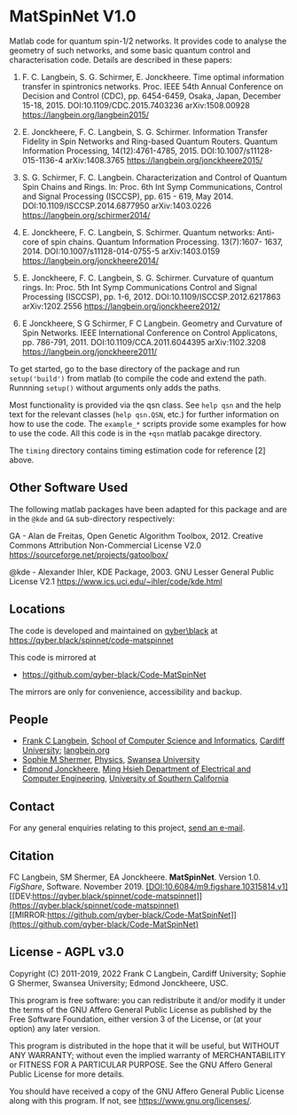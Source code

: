 # MatSpinNet V1.0

Matlab code for quantum spin-1/2 networks. It provides code to analyse
the geometry of such networks, and some basic quantum control and
characterisation code. Details are described in these papers:

1. F. C. Langbein, S. G. Schirmer, E. Jonckheere. Time optimal
   information transfer in spintronics networks. Proc. IEEE 54th
   Annual Conference on Decision and Control (CDC), pp. 6454-6459,
   Osaka, Japan, December 15-18, 2015. DOI:10.1109/CDC.2015.7403236
   arXiv:1508.00928 https://langbein.org/langbein2015/

2. E. Jonckheere, F. C. Langbein, S. G. Schirmer. Information Transfer
   Fidelity in Spin Networks and Ring-based Quantum Routers. Quantum
   Information Processing, 14(12):4761-4785, 2015.
   DOI:10.1007/s11128-015-1136-4 arXiv:1408.3765
   https://langbein.org/jonckheere2015/

3. S. G. Schirmer, F. C. Langbein. Characterization and Control of
   Quantum Spin Chains and Rings. In: Proc. 6th Int Symp
   Communications, Control and Signal Processing (ISCCSP), pp. 615 -
   619, May 2014. DOI:10.1109/ISCCSP.2014.6877950 arXiv:1403.0226
   https://langbein.org/schirmer2014/

4. E. Jonckheere, F. C. Langbein, S. Schirmer. Quantum networks:
   Anti-core of spin chains. Quantum Information Processing. 13(7):1607-
   1637, 2014. DOI:10.1007/s11128-014-0755-5 arXiv:1403.0159
   https://langbein.org/jonckheere2014/

5. E. Jonckheere, F. C. Langbein, S. G. Schirmer. Curvature of quantum
   rings. In: Proc. 5th Int Symp Communications Control and Signal
   Processing (ISCCSP), pp. 1-6, 2012. DOI:10.1109/ISCCSP.2012.6217863
   arXiv:1202.2556 https://langbein.org/jonckheere2012/

6. E Jonckheere, S G Schirmer, F C Langbein. Geometry and Curvature of
   Spin Networks. IEEE International Conference on Control Applicatons,
   pp. 786-791, 2011. DOI:10.1109/CCA.2011.6044395 arXiv:1102.3208
   https://langbein.org/jonckheere2011/

To get started, go to the base directory of the package and run
```setup('build')``` from matlab (to compile the code and extend the
path. Runnning ```setup()``` without arguments only adds the paths.

Most functionality is provided via the qsn class. See ```help qsn```
and the help text for the relevant classes (```help qsn.QSN```, etc.)
for further information on how to use the code. The ```example_*```
scripts provide some examples for how to use the code. All this code is
in the ```+qsn``` matlab pacakge directory.

The ```timing``` directory contains timing estimation code for
reference [2] above.

## Other Software Used

The following matlab packages have been adapted for this package and
are in the ```@kde``` and ```GA``` sub-directory respectively:

GA - Alan de Freitas, Open Genetic Algorithm Toolbox, 2012.
Creative Commons Attribution Non-Commercial License V2.0
https://sourceforge.net/projects/gatoolbox/

@kde - Alexander Ihler, KDE Package, 2003.
GNU Lesser General Public License V2.1
https://www.ics.uci.edu/~ihler/code/kde.html

## Locations

The code is developed and maintained on [qyber\\black](https://qyber.black)
at https://qyber.black/spinnet/code-matspinnet

This code is mirrored at
* https://github.com/qyber-black/Code-MatSpinNet

The mirrors are only for convenience, accessibility and backup.

## People

* [Frank C Langbein](https://qyber.black/xis10z), [School of Computer Science and Informatics](https://www.cardiff.ac.uk/computer-science), [Cardiff University](https://www.cardiff.ac.uk/); [langbein.org](https://langbein.org/)
* [Sophie M Shermer](https://qyber.black/lw1660), [Physics](https://www.swansea.ac.uk/physics), [Swansea University](https://www.swansea.ac.uk/)
* [Edmond Jonckheere](https://qyber.black/edmond), [Ming Hsieh Department of Electrical and Computer Engineering](https://minghsiehece.usc.edu/), [University of Southern California](http://www.usc.edu/)

## Contact

For any general enquiries relating to this project, [send an e-mail](mailto:gitlab+spinnet-code-matspinnet-25-issue-@qyber.black).

## Citation

FC Langbein, SM Shermer, EA Jonckheere. **MatSpinNet**. Version 1.0. _FigShare_, Software. November 2019.
[[DOI:10.6084/m9.figshare.10315814.v1]](https://doi.org/10.6084/m9.figshare.10315814.v1)
[[DEV:https://qyber.black/spinnet/code-matspinnet]](https://qyber.black/spinnet/code-matspinnet)
[[MIRROR:https://github.com/qyber-black/Code-MatSpinNet]](https://github.com/qyber-black/Code-MatSpinNet)

## License - AGPL v3.0

Copyright (C) 2011-2019, 2022
Frank C Langbein, Cardiff University;
Sophie G Shermer, Swansea University;
Edmond Jonckheere, USC.

This program is free software: you can redistribute it and/or modify
it under the terms of the GNU Affero General Public License as
published by the Free Software Foundation, either version 3 of the
License, or (at your option) any later version.

This program is distributed in the hope that it will be useful,
but WITHOUT ANY WARRANTY; without even the implied warranty of
MERCHANTABILITY or FITNESS FOR A PARTICULAR PURPOSE.  See the
GNU Affero General Public License for more details.

You should have received a copy of the GNU Affero General Public License
along with this program.  If not, see <https://www.gnu.org/licenses/>.
